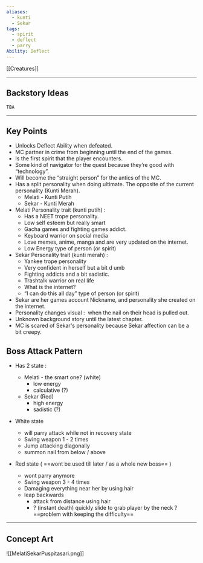 ```yaml
---
aliases:
  - kunti
  - Sekar
tags:
  - spirit
  - deflect
  - parry
Ability: Deflect
---
```

[[Creatures]]

---

## Backstory Ideas

	TBA

---

## Key Points

- Unlocks Deflect Ability when defeated.
- MC partner in crime from beginning until the end of the games.
- Is the first spirit that the player encounters.
- Some kind of navigator for the quest because they’re good with “technology”.
- Will become the “straight person” for the antics of the MC.
- Has a split personality when doing ultimate. The opposite of the current personality (Kunti Merah).
	- Melati - Kunti Putih
	- Sekar - Kunti Merah
- Melati Personality trait (kunti putih) : 
	- Has a NEET trope personality.
    - Low self esteem but really smart
    - Gacha games and fighting games addict.
    - Keyboard warrior on social media
    - Love memes, anime, manga and are very updated on the internet.
    - Low Energy type of person (or spirit)
- Sekar Personality trait (kunti merah) : 
	- Yankee trope personality
    - Very confident in herself but a bit d umb
    - Fighting addicts and a bit sadistic.
    - Trashtalk warrior on real life
    - What is the internet?
    - “I can do this all day” type of person (or spirit)
- Sekar are her games account Nickname, and personality she created on the internet.
- Personality changes visual :  when the nail on their head is pulled out.
- Unknown background story until the latest chapter.
- MC is scared of Sekar's personality because Sekar affection can be a bit creepy.

## Boss Attack Pattern

- Has 2 state :
	- Melati - the smart one? (white) 
	    - low energy
	    - calculative (?)
    - Sekar (Red)
	    - high energy
	    - sadistic (?)

- White state
	- will parry attack while not in recovery state
    - Swing weapon 1 - 2 times
    - Jump attacking diagonally 
    - summon nail from below / above

- Red state ( ==wont be used till later / as a whole new boss== )
    - wont parry anymore
    - Swing weapon 3 - 4 times
    - Damaging everything near her by using hair
    - leap backwards
	    - attack from distance using hair
	    - ? (instant death) quickly slide to grab player by the neck ? ==problem with keeping the difficulty==


---

## Concept Art

![[MelatiSekarPuspitasari.png]]